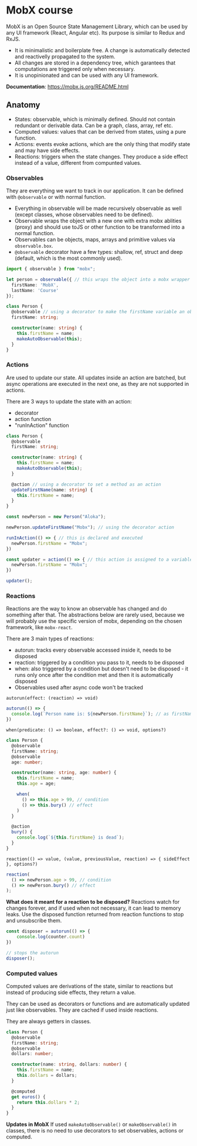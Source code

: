 # MobX course

MobX is an Open Source State Management Library, which can be used by any UI framework (React, Angular etc). Its purpose is similar to Redux and RxJS.

- It is minimalistic and boilerplate free. A change is automatically detected and reactivelly propagated to the system.
- All changes are stored in a dependency tree, which garantees that computations are triggered only when necessary.
- It is unopinionated and can be used with any UI framework. 

**Documentation**: https://mobx.js.org/README.html

## Anatomy
- States: observable, which is minimally defined. Should not contain redundant or derivable data. Can be a graph, class, array, ref etc.
- Computed values: values that can be derived from states, using a pure function.
- Actions: events evoke actions, which are the only thing that modify state and may have side effects.
- Reactions: triggers when the state changes. They produce a side effect instead of a value, different from compunted values.

### Observables

They are everything we want to track in our application. It can be defined with `@observable` or with normal function.

- Everything in observable will be made recursively observable as well (except classes, whose observables need to be defined).
- Observable wraps the object with a new one with extra mobx ablities (proxy) and should use toJS or other function to be transformed into a normal function.
- Observables can be objects, maps, arrays and primitive values via `observable.box`.
- `@observable` decorator have a few types: shallow, ref, struct and deep (default, which is the most commonly used).

```typescript
import { observable } from "mobx";

let person = observable({ // this wraps the object into a mobx wrapper
  firstName: 'MobX',
  lastName: 'Course'
});

class Person {
  @observable // using a decorator to make the firstName variable an observable
  firstName: string;

  constructor(name: string) {
    this.firstName = name;
    makeAutoObservable(this);
  }
}
```

### Actions

Are used to update our state. All updates inside an action are batched, but async operations are executed in the next one, as they are not supported in actions.

There are 3 ways to update the state with an action:
- decorator
- action function
- "runInAction" function

```typescript
class Person {
  @observable
  firstName: string;

  constructor(name: string) {
    this.firstName = name;
    makeAutoObservable(this);
  }

  @action // using a decorator to set a method as an action
  updateFirstName(name: string) {
    this.firstName = name;
  }
}

const newPerson = new Person("Aloka");

newPerson.updateFirstName("Mobx"); // using the decorator action

runInAction(() => { // this is declared and executed
  newPerson.firstName = "Mobx";
})

const updater = action(() => { // this action is assigned to a variable which will be called later
  newPerson.firstName = "Mobx";
})

updater();
```

### Reactions

Reactions are the way to know an observable has changed and do something after that. The abstractions below are rarely used, because we will probably use the specific version of mobx, depending on the chosen framework, like `mobx-react`.

There are 3 main types of reactions:
- autorun: tracks every observable accessed inside it, needs to be disposed
- reaction: triggered by a condition you pass to it, needs to be disposed
- when: also triggered by a condition but doesn't need to be disposed - it runs only once after the condition met and then it is automatically disposed
- Observables used after async code won't be tracked

`autorun(effect: (reaction) => void)`
```ts
autorun(() => {
  console.log(`Person name is: ${newPerson.firstName}`); // as firstName is an observable, this will be triggered every time it changes
})
```

`when(predicate: () => boolean, effect?: () => void, options?)`
```ts
class Person {
  @observable
  firstName: string;
  @observable
  age: number;

  constructor(name: string, age: number) {
    this.firstName = name;
    this.age = age;

    when(
      () => this.age > 99, // condition
      () => this.bury() // effect
    )
  }

  @action
  bury() {
    console.log(`${this.firstName} is dead`);
  }
}
```

`reaction(() => value, (value, previousValue, reaction) => { sideEffect }, options?)`
```ts
reaction(
  () => newPerson.age > 99, // condition
  () => newPerson.bury() // effect
);
```

**What does it meant for a reaction to be disposed?**
Reactions watch for changes forever, and if used when not necessary, it can lead to memory leaks. Use the disposed function returned from reaction functions to stop and unsubscribe them.

```ts
const disposer = autorun(() => {
    console.log(counter.count)
})

// stops the autorun
disposer();
```

### Computed values

Computed values are derivations of the state, similar to reactions but instead of producing side effects, they return a value.

They can be used as decorators or functions and are automatically updated just like observables. They are cached if used inside reactions.

They are always getters in classes.

```ts
class Person {
  @observable
  firstName: string;
  @observable
  dollars: number;

  constructor(name: string, dollars: number) {
    this.firstName = name;
    this.dollars = dollars;
  }

  @computed
  get euros() {
    return this.dollars * 2;
  }
}
```

**Updates in MobX**
If used `makeAutoObservable()` or `makeObservable()` in classes, there is no need to use decorators to set observables, actions or computed.
